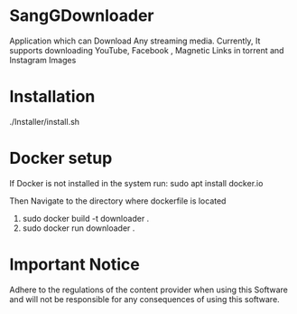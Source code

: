 # SangGDownloader
Application which can Download Any streaming media. Currently, It supports downloading YouTube, Facebook , Magnetic Links in torrent and Instagram Images

# Installation 
./Installer/install.sh


# Docker setup
If Docker is not installed in the system run:
sudo apt  install docker.io

Then Navigate to the directory where dockerfile is located
1. sudo docker build -t downloader .
2. sudo docker run downloader
.
# Important Notice
Adhere to the regulations of the content provider when using this Software and will not be responsible for any consequences of using this software.
